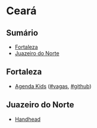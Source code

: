 # Ceará

## Sumário
* [Fortaleza](#fortaleza)
* [Juazeiro do Norte](#juazeiro-do-norte)

## Fortaleza
* [Agenda Kids](https://agendakidsdigital.com/) ([#vagas](https://github.com/agendakids/vagas), [#github](https://github.com/agendakids))

## Juazeiro do Norte
* [Handhead](http://handhead.com.br/)
